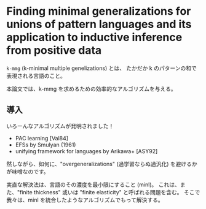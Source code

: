 # Finding minimal generalizations for unions of pattern languages and its application to inductive inference from positive data

`k-mmg` (k-minimal multiple genelizations)
とは、
たかだか k のパターンの和で表現される言語のこと。

本論文では、k-mmg を求めるための効率的なアルゴリズムを与える。

## 導入

いろーんなアルゴリズムが発明されました！

- PAC learning [Val84]
- EFSs by Smulyan (1961)
- unifying framework for languages by Arikawa+ [ASY92]

然しながら、如何に、"overgeneralizations" (過学習ならぬ過汎化) を避けるかが味噌なのです。

実直な解決法は、言語のその濃度を最小限にすること (minl)。
これは、また、"finite thickness" 或いは "finite elasticity" と呼ばれる問題を含む。
そこで我々は、minl を統合したようなアルゴリズムでもって解決する。



